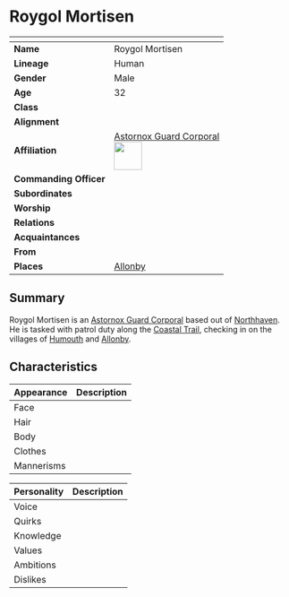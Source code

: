 # Roygol Mortisen

| []() | |
| --- | --- |
| **Name** | Roygol Mortisen |
| **Lineage** | Human |
| **Gender** | Male |
| **Age** | 32 |
| **Class** | |
| **Alignment** | |
| **Affiliation** | [Astornox Guard Corporal](../organisations/government/astornox/ranks/astornox-guard-corporal.md)<br><img src="../../images/ranks/astornox-2-guard-corporal.png" height="50" /> |
| **Commanding Officer** | |
| **Subordinates** | |
| **Worship** | |
| **Relations** | |
| **Acquaintances** | |
| **From** | |
| **Places** | [Allonby](../places/villages/allonby.md) |

## Summary

Roygol Mortisen is an [Astornox Guard Corporal](../organisations/government/astornox/ranks/astornox-guard-corporal.md) based out of [Northhaven](../places/cities/northhaven.md). He is tasked with patrol duty along the [Coastal Trail](../places/roads/coastal-trail.md), checking in on the villages of [Humouth](../places/villages/humouth.md) and [Allonby](../places/villages/allonby.md).

## Characteristics

| Appearance | Description |
| --- | --- |
| Face | |
| Hair | |
| Body | |
| Clothes | |
| Mannerisms | |

| Personality | Description |
| --- | --- |
| Voice | |
| Quirks | |
| Knowledge | |
| Values | |
| Ambitions | |
| Dislikes | |
